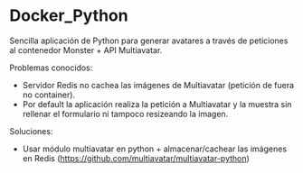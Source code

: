 # Docker_Python
Sencilla aplicación de Python para generar avatares a través de peticiones al contenedor Monster + API Multiavatar.

Problemas conocidos:

- Servidor Redis no cachea las imágenes de Multiavatar (petición de fuera no container).
- Por default la aplicación realiza la petición a Multiavatar y la muestra sin rellenar el formulario ni tampoco resizeando la imagen.

Soluciones:

- Usar módulo multiavatar en python + almacenar/cachear las imágenes en Redis (https://github.com/multiavatar/multiavatar-python)
